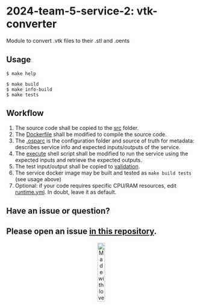 # 2024-team-5-service-2: vtk-converter

Module to convert .vtk files to their .stl and .oents

## Usage

```console
$ make help

$ make build
$ make info-build
$ make tests
```

## Workflow

1. The source code shall be copied to the [src](vtk-converter/src/vtk_converter) folder.
2. The [Dockerfile](vtk-converter/src/Dockerfile) shall be modified to compile the source code.
3. The [.osparc](.osparc) is the configuration folder and source of truth for metadata: describes service info and expected inputs/outputs of the service.
4. The [execute](vtk-converter/service.cli/execute) shell script shall be modified to run the service using the expected inputs and retrieve the expected outputs.
5. The test input/output shall be copied to [validation](vtk-converter/validation).
6. The service docker image may be built and tested as ``make build tests`` (see usage above)
7. Optional: if your code requires specific CPU/RAM resources, edit [runtime.yml](.osparc/runtime.yml). In doubt, leave it as default.

## Have an issue or question?
Please open an issue [in this repository](https://github.com/ITISFoundation/cookiecutter-osparc-service/issues/).
---
<p align="center">
<image src="https://github.com/ITISFoundation/osparc-simcore-python-client/blob/4e8b18494f3191d55f6692a6a605818aeeb83f95/docs/_media/mwl.png" alt="Made with love at www.z43.swiss" width="20%" />
</p>

